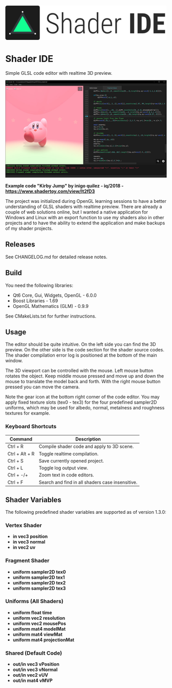 [logo]: assets/app/logo.png "ShaderIDE Logo"
![alt text][logo]

# Shader IDE
Simple GLSL code editor with realtime 3D preview.

[screenshot]: assets/app/screenshot_v1_5_0.jpg "ShaderIDE Screenshot"
![alt text][screenshot]

**Example code "Kirby Jump" by inigo quilez - iq/2018 - https://www.shadertoy.com/view/lt2fD3**

The project was initialized during OpenGL learning sessions to have a better
understanding of GLSL shaders with realtime preview. There are already a couple of
web solutions online, but I wanted a native application for Windows and Linux with
an export function to use my shaders also in other projects and to have the ability
to extend the application and make backups of my shader projects.

## Releases
See CHANGELOG.md for detailed release notes.

## Build
You need the following libraries:
* Qt6 Core, Gui, Widgets, OpenGL - 6.0.0
* Boost Libraries - 1.69
* OpenGL Mathematics (GLM) - 0.9.9

See CMakeLists.txt for further instructions.

## Usage
The editor should be quite intuitive. On the left side you can find the
3D preview. On the other side is the code section for the shader source codes.
The shader compilation error log is positioned at the bottom of the main window.

The 3D viewport can be controlled with the mouse. Left mouse button rotates the object.
Keep middle mouse pressed and move up and down the mouse to translate
the model back and forth. With the right mouse button pressed you can move the camera.

Note the gear icon at the bottom right corner of the code editor. You may
apply fixed texture slots (tex0 - tex3) for the four predefined sampler2D uniforms, which
may be used for albedo, normal, metalness and roughness textures for example.

### Keyboard Shortcuts
| Command           | Description                                       |
|-------------------|---------------------------------------------------|
| Ctrl + R          | Compile shader code and apply to 3D scene.        |
| Ctrl + Alt + R    | Toggle realtime compilation.                      |
| Ctrl + S          | Save currently opened project.                    |
| Ctrl + L          | Toggle log output view.                           |
| Ctrl + -/+        | Zoom text in code editors.                        |
| Ctrl + F          | Search and find in all shaders case insensitive.  |

## Shader Variables
The following predefined shader variables are supported as of version 1.3.0:

### Vertex Shader
* **in vec3 position**
* **in vec3 normal**
* **in vec2 uv**

### Fragment Shader
* **uniform sampler2D tex0**
* **uniform sampler2D tex1**
* **uniform sampler2D tex2**
* **uniform sampler2D tex3**

### Uniforms (All Shaders)
* **uniform float time**
* **uniform vec2 resolution**
* **uniform vec2 mousePos**
* **uniform mat4 modelMat**
* **uniform mat4 viewMat**
* **uniform mat4 projectionMat**

### Shared (Default Code)
* **out/in vec3 vPosition**
* **out/in vec3 vNormal**
* **out/in vec2 vUV**
* **out/in mat4 vMVP**
